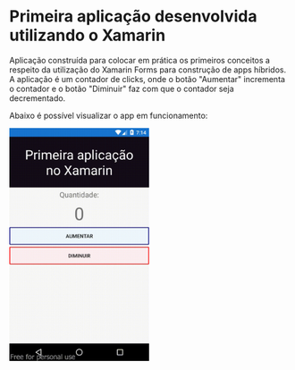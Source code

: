 # Primeira aplicação desenvolvida utilizando o Xamarin

Aplicação construída para colocar em prática os primeiros conceitos a respeito da utilização do Xamarin Forms para construção de apps híbridos. 
A aplicação é um contador de clicks, onde o botão "Aumentar" incrementa o contador e o botão "Diminuir" faz com que o contador seja decrementado.

Abaixo é possível visualizar o app em funcionamento:

<img alt= "Tela do app" src="img/screencast.gif" width="250">